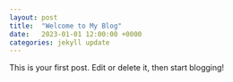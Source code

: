 ```yaml
---
layout: post
title:  "Welcome to My Blog"
date:   2023-01-01 12:00:00 +0000
categories: jekyll update
---
```


This is your first post. Edit or delete it, then start blogging!